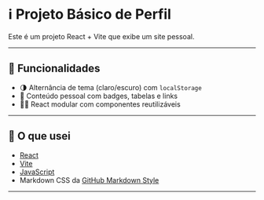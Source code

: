 # ℹ️ Projeto Básico de Perfil

Este é um projeto React + Vite que exibe um site pessoal.

---

## 🧠 Funcionalidades

- 🌗 Alternância de tema (claro/escuro) com `localStorage`
- 💼 Conteúdo pessoal com badges, tabelas e links
- 🐱‍💻 React modular com componentes reutilizáveis

---

## 🚀 O que usei

- [React](https://reactjs.org/)
- [Vite](https://vitejs.dev/)
- [JavaScript](https://developer.mozilla.org/pt-BR/docs/Web/JavaScript)
- Markdown CSS da [GitHub Markdown Style](https://github.com/sindresorhus/github-markdown-css)

---
